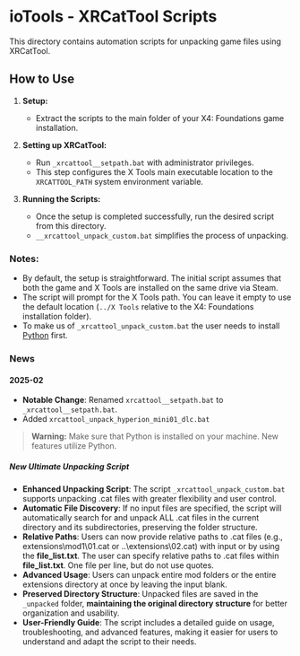 # ioTools - XRCatTool Scripts

This directory contains automation scripts for unpacking game files using XRCatTool.

## How to Use

1. **Setup:**
   - Extract the scripts to the main folder of your X4: Foundations game installation.

2. **Setting up XRCatTool:**
   - Run `_xrcattool__setpath.bat` with administrator privileges.
   - This step configures the X Tools main executable location to the `XRCATTOOL_PATH` system environment variable.

3. **Running the Scripts:**
   - Once the setup is completed successfully, run the desired script from this directory.
   - `__xrcattool_unpack_custom.bat` simplifies the process of unpacking.

### Notes:

- By default, the setup is straightforward. The initial script assumes that both the game and X Tools are installed on the same drive via Steam.
- The script will prompt for the X Tools path. You can leave it empty to use the default location (`../X Tools` relative to the X4: Foundations installation folder).
- To make us of `_xrcattool_unpack_custom.bat` the user needs to install [Python](https://www.python.org/downloads/) first.

### News

#### 2025-02

- **Notable Change**: Renamed `xrcattool__setpath.bat` to `_xrcattool__setpath.bat`.
- Added `xrcattool_unpack_hyperion_mini01_dlc.bat`

> **Warning:**
> Make sure that Python is installed on your machine. New features utilize Python.

##### New Ultimate Unpacking Script

- **Enhanced Unpacking Script**: The script `_xrcattool_unpack_custom.bat` supports unpacking .cat files with greater flexibility and user control.
- **Automatic File Discovery**: If no input files are specified, the script will automatically search for and unpack ALL .cat files in the current directory and its subdirectories, preserving the folder structure.
- **Relative Paths**: Users can now provide relative paths to .cat files (e.g., extensions\mod1\01.cat or ..\extensions\02.cat) with input or by using the **file_list.txt**. The user can specify relative paths to .cat files within **file_list.txt**. One file per line, but do not use quotes.
- **Advanced Usage**: Users can unpack entire mod folders or the entire extensions directory at once by leaving the input blank.
- **Preserved Directory Structure**: Unpacked files are saved in the `_unpacked` folder, **maintaining the original directory structure** for better organization and usability.
- **User-Friendly Guide**: The script includes a detailed guide on usage, troubleshooting, and advanced features, making it easier for users to understand and adapt the script to their needs.
